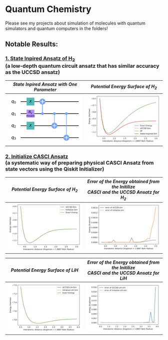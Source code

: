 # Quantum Chemistry
Please see my projects about simulation of molecules with quantum simulators and quantum computers in the folders!

## Notable Results:
### [1. State Inpired Ansatz of H<sub>2</sub>](https://github.com/randyshee/Quantum-Chemistry/tree/main/State%20Inspired%20H2) <br /> (a low-depth quantum circuit ansatz that has similar accuracy as  the UCCSD ansatz)
| *State Inpired Ansatz with One Parameter* | *Potential Energy Surface of H<sub>2</sub>* |
|------------|-------------|
| <img src="https://github.com/randyshee/Quantum-Chemistry/blob/main/State%20Inspired%20H2/Image/State%20Inspired%20Ansatz.png" width="500"> | <img src="https://github.com/randyshee/Quantum-Chemistry/blob/main/State%20Inspired%20H2/Image/Potential%20Energy%20Surface.png" width="500"> |

### [2. Initialize CASCI Ansatz](https://github.com/randyshee/Quantum-Chemistry/tree/main/Initialize%20CASCI%20Ansatz) <br /> (a systematic way of preparing physical CASCI Ansatz from state vectors using the Qiskit Initializer)
| *Potential Energy Surface of H<sub>2* | *Error of the Energy obtained from the Initilize <br /> CASCI and the UCCSD Ansatz for H<sub>2* |
|------------|-------------|
| <img src="https://github.com/randyshee/Quantum-Chemistry/blob/main/Initialize%20CASCI%20Ansatz/Image/H2%20PES.png" width="500"> | <img src="https://github.com/randyshee/Quantum-Chemistry/blob/main/Initialize%20CASCI%20Ansatz/Image/H2%20Error.png" width="500"> |

| *Potential Energy Surface of LiH* | *Error of the Energy obtained from the Initilize <br /> CASCI and the UCCSD Ansatz for LiH* |
|------------|-------------|
| <img src="https://github.com/randyshee/Quantum-Chemistry/blob/main/Initialize%20CASCI%20Ansatz/Image/LiH%20PES.png" width="500"> | <img src="https://github.com/randyshee/Quantum-Chemistry/blob/main/Initialize%20CASCI%20Ansatz/Image/LiH%20Error.png" width="500"> |
